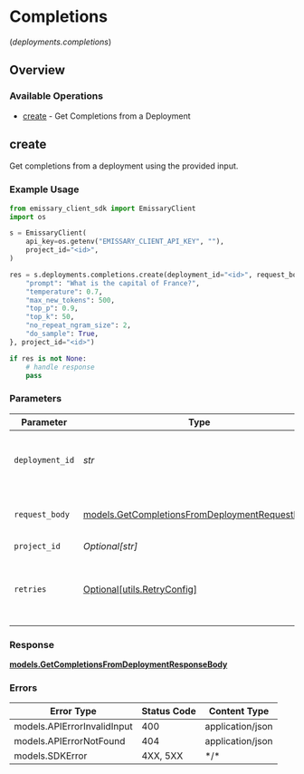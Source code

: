 # Completions
(*deployments.completions*)

## Overview

### Available Operations

* [create](#create) - Get Completions from a Deployment

## create

Get completions from a deployment using the provided input.

### Example Usage

```python
from emissary_client_sdk import EmissaryClient
import os

s = EmissaryClient(
    api_key=os.getenv("EMISSARY_CLIENT_API_KEY", ""),
    project_id="<id>",
)

res = s.deployments.completions.create(deployment_id="<id>", request_body={
    "prompt": "What is the capital of France?",
    "temperature": 0.7,
    "max_new_tokens": 500,
    "top_p": 0.9,
    "top_k": 50,
    "no_repeat_ngram_size": 2,
    "do_sample": True,
}, project_id="<id>")

if res is not None:
    # handle response
    pass

```

### Parameters

| Parameter                                                                                                 | Type                                                                                                      | Required                                                                                                  | Description                                                                                               |
| --------------------------------------------------------------------------------------------------------- | --------------------------------------------------------------------------------------------------------- | --------------------------------------------------------------------------------------------------------- | --------------------------------------------------------------------------------------------------------- |
| `deployment_id`                                                                                           | *str*                                                                                                     | :heavy_check_mark:                                                                                        | The ID of the deployment to get completions from                                                          |
| `request_body`                                                                                            | [models.GetCompletionsFromDeploymentRequestBody](../../models/getcompletionsfromdeploymentrequestbody.md) | :heavy_check_mark:                                                                                        | Provide you prompt input for completions                                                                  |
| `project_id`                                                                                              | *Optional[str]*                                                                                           | :heavy_minus_sign:                                                                                        | N/A                                                                                                       |
| `retries`                                                                                                 | [Optional[utils.RetryConfig]](../../models/utils/retryconfig.md)                                          | :heavy_minus_sign:                                                                                        | Configuration to override the default retry behavior of the client.                                       |

### Response

**[models.GetCompletionsFromDeploymentResponseBody](../../models/getcompletionsfromdeploymentresponsebody.md)**

### Errors

| Error Type                  | Status Code                 | Content Type                |
| --------------------------- | --------------------------- | --------------------------- |
| models.APIErrorInvalidInput | 400                         | application/json            |
| models.APIErrorNotFound     | 404                         | application/json            |
| models.SDKError             | 4XX, 5XX                    | \*/\*                       |